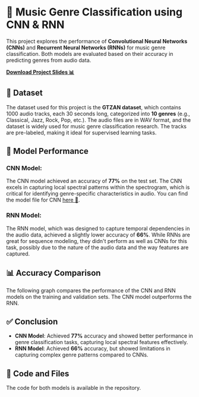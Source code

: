 # 🎵 Music Genre Classification using CNN & RNN

This project explores the performance of **Convolutional Neural Networks (CNNs)** and **Recurrent Neural Networks (RNNs)** for music genre classification. Both models are evaluated based on their accuracy in predicting genres from audio data.

**[Download Project Slides 📊](https://github.com/KarthickRio/Music_Genre_Classification_using_Deep_Learning/blob/main/Music%20Genre%20Classification.pptx)**

## 📂 Dataset

The dataset used for this project is the **GTZAN dataset**, which contains 1000 audio tracks, each 30 seconds long, categorized into **10 genres** (e.g., Classical, Jazz, Rock, Pop, etc.). The audio files are in WAV format, and the dataset is widely used for music genre classification research. The tracks are pre-labeled, making it ideal for supervised learning tasks.

## 🧠 Model Performance

### CNN Model:
The CNN model achieved an accuracy of **77%** on the test set. The CNN excels in capturing local spectral patterns within the spectrogram, which is critical for identifying genre-specific characteristics in audio. You can find the model file for CNN [here 🔗](https://github.com/username/music-genre-classification/blob/main/cnn_model.py).

### RNN Model:
The RNN model, which was designed to capture temporal dependencies in the audio data, achieved a slightly lower accuracy of **66%**. While RNNs are great for sequence modeling, they didn't perform as well as CNNs for this task, possibly due to the nature of the audio data and the way features are captured.

## 📊 Accuracy Comparison
The following graph compares the performance of the CNN and RNN models on the training and validation sets. The CNN model outperforms the RNN.

## ✅ Conclusion

- **CNN Model**: Achieved **77%** accuracy and showed better performance in genre classification tasks, capturing local spectral features effectively.
- **RNN Model**: Achieved **66%** accuracy, but showed limitations in capturing complex genre patterns compared to CNNs.

## 📝 Code and Files
The code for both models is available in the repository.







